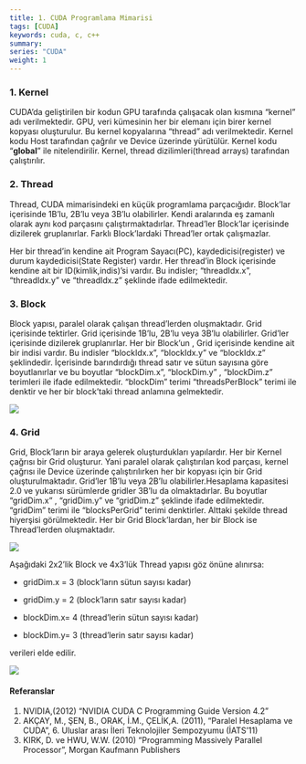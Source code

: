 ```yaml
---
title: 1. CUDA Programlama Mimarisi
tags: [CUDA]
keywords: cuda, c, c++
summary:
series: "CUDA"
weight: 1
---
```


### 1. Kernel

CUDA’da geliştirilen bir kodun GPU tarafında çalışacak olan kısmına “kernel” adı verilmektedir. GPU, veri kümesinin her bir elemanı için birer kernel kopyası oluşturulur. Bu kernel kopyalarına “thread” adı verilmektedir. Kernel kodu Host tarafından çağrılır ve Device üzerinde yürütülür. Kernel kodu “__global__” ile nitelendirilir. Kernel, thread dizilimleri(thread arrays) tarafından çalıştırılır.

### 2. Thread
Thread, CUDA mimarisindeki en küçük programlama parçacığıdır. Block’lar içerisinde 1B’lu, 2B’lu veya 3B’lu olabilirler. Kendi aralarında eş zamanlı olarak aynı kod parçasını çalıştırmaktadırlar. Thread’ler Block’lar içerisinde dizilerek gruplanırlar. Farklı Block’lardaki Thread’ler ortak çalışmazlar.

Her bir thread’in kendine ait Program Sayacı(PC), kaydedicisi(register) ve durum kaydedicisi(State Register) vardır.
Her thread’in Block içerisinde kendine ait bir ID(kimlik,indis)’si vardır. Bu indisler; “threadIdx.x”, “threadIdx.y” ve “threadIdx.z” şeklinde ifade edilmektedir.

### 3. Block
Block yapısı, paralel olarak çalışan thread’lerden oluşmaktadır. Grid içerisinde tektirler. Grid içerisinde 1B’lu, 2B’lu veya 3B’lu olabilirler. Grid’ler içerisinde dizilerek gruplanırlar. Her bir Block’un , Grid içerisinde kendine ait bir indisi vardır. Bu indisler “blockIdx.x”, “blockIdx.y” ve “blockIdx.z” şeklindedir. İçerisinde barındırdığı thread satır ve sütun sayısına göre boyutlanırlar ve bu boyutlar “blockDim.x”, “blockDim.y” , “blockDim.z” terimleri ile ifade edilmektedir. “blockDim” terimi “threadsPerBlock” terimi ile denktir ve her bir block’taki thread anlamına gelmektedir.

![](images/cuda4.png)

### 4. Grid
Grid, Block’ların bir araya gelerek oluşturdukları yapılardır. Her bir Kernel çağrısı bir Grid oluşturur. Yani paralel olarak çalıştırılan kod parçası, kernel çağrısı ile Device üzerinde çalıştırılırken her bir kopyası için bir Grid oluşturulmaktadır. Grid’ler 1B’lu veya 2B’lu olabilirler.Hesaplama kapasitesi 2.0 ve yukarısı sürümlerde gridler 3B’lu da olmaktadırlar. Bu boyutlar “gridDim.x” , “gridDim.y” ve “gridDim.z” şeklinde ifade edilmektedir. “gridDim” terimi ile “blocksPerGrid” terimi denktirler. Alttaki şekilde thread hiyerşisi görülmektedir. Her bir Grid Block’lardan, her bir Block ise Thread’lerden oluşmaktadır.

![](images/cuda5.png)

Aşağıdaki 2x2’lik Block ve 4x3’lük Thread yapısı göz önüne alınırsa:

* gridDim.x = 3 (block’ların sütun sayısı kadar)
* gridDim.y = 2 (block’ların satır sayısı kadar)

* blockDim.x= 4 (thread’lerin sütun sayısı kadar)
* blockDim.y= 3 (thread’lerin satır sayısı kadar)

verileri elde edilir.

![](images/cuda6.png)

#### Referanslar


1. NVIDIA,(2012) “NVIDIA CUDA C Programming Guide Version 4.2”
2. AKÇAY, M., ŞEN, B., ORAK, İ.M., ÇELİK,A. (2011), “Paralel Hesaplama ve CUDA”, 6. Uluslar arası İleri Teknolojiler Sempozyumu (İATS’11)
3. KIRK, D. ve HWU, W.W. (2010) “Programming Massively Parallel Processor”, Morgan Kaufmann Publishers
